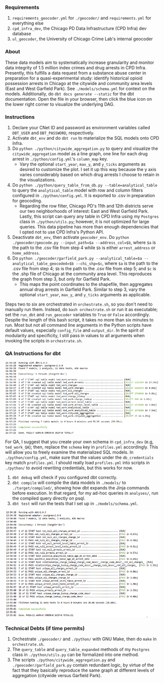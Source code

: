 ### Requirements
1. `requirements_geocoder.yml` for `./geocoder/` and `requirements.yml` for everything else
2. `cpd_infra_dev`, the Chicago PD Data Infrastructure (CPD Infra) dev database
2. `ul_geocoder`, the University of Chicago Crime Lab's internal geocoder

### About
These data models aim to systematically increase granularity and monitor data integrity of 1.5 million index crimes and drug arrests in CPD Infra. Presently, this fulfills a data request from a substance abuse center in preparation for a quasi-experimental study: identify historical opioid possession arrests in Chicago at the citywide and community area levels (East and West Garfield Park). See `./models/schema.yml` for context on the models. Additionally, do `dbt docs generate --static` for the dbt documentation. Open the file in your browser, then click the blue icon on the lower right corner to visualize the underlying DAG.

### Instructions
1. Declare your CNet ID and password as environment variables called `DBT_USER` and `DBT_PASSWORD`, respectively. 
1. Activate `dbt_env` and do `dbt run` to materialize the SQL models onto CPD Infra.
1. Do `python ./python/citywide_aggregation.py` to query and visualize the `citywide_aggregation` model as a line graph, one line for each drug arrest in `./python/config.yml`'s `column_map` key. 
    - Vary the optional `start_year`, `max_y`, and `y_ticks` arguments as desired to customize the plot. I set it up this way because the y axis varies considerably based on which drug arrests I choose to retain in the visualizations.
1. Do `python ./python/query_table_from_db.py --table=analytical_table` to query the `analytical_table` model with row and column filters configured in `./python/config.yml`. It is exported to .csv in preparation for geocoding. 
    - Regarding the row filter, Chicago PD's 11th and 12th districts serve our two neighborhoods of interest: East and West Garfield Park. Lastly, this script can query any table in CPD Infra using my `Postgres` class in `./python/utils.py`; however, it is not optimized for large queries. This data pipeline has more than enough dependencies that I opted not to use CPD Infra's Python API.
1. Deactivate `dbt_env`, then activate `geocoder_env`. Do `python ./geocoder/geocode.py --input_path=$a --address_col=$b`, where `$a` is the path to the .csv file from step 4 while `$b` is either `arrest_address` or `home_address`. 
1. Do `python ./geocoder/garfield_park.py --analytical_table=$a --analytical_table_geocoded=$b --chi_shp=$c`, where `$a` is the path to the .csv file from step 4; `$b` is the path to the .csv file from step 5; and `$c` is the .shp file of Chicago at the community area level. This reproduces the graph from step 3, but only for Garfield Park.
    - This maps the point coordinates to the shapefile, then aggregates annual drug arrests in Garfield Park. Similar to step 3, vary the optional `start_year`, `max_y`, and `y_ticks` arguments as applicable.

Steps two to six are orchestrated in `orchestrate.sh`, so you don't need to manually run them. Instead, do `bash orchestrate.sh` or run it as executable; set the `run_dbt` and `run_geocoder` variables to `True` or `False` accordingly. Despite the length of this bash script, it takes no more than six minutes to run. Most but not all command line arguments in the Python scripts have default values, especially `config_file` and `output_dir`. In the spirit of modularity and specificity, I still pass in values to all arguments when invoking the scripts in `orchestrate.sh`.

### QA Instructions for dbt
![](images/dbt_run.png)

For QA, I suggest that you create your own schema in `cpd_infra_dev` (e.g, `ted_work_QA`); then, replace the `schema` key in `profiles.yml` accordingly. This will allow you to freely examine the materialized SQL models. In `./python/config.yml`, make sure that the values under the `db_credentials` key match `profiles.yml`. I should really load `profiles.yml` into scripts in `./python/` to avoid rewriting credentials, but this works for now.

1. `dbt debug` will check if you configured dbt correctly.
1. `dbt compile` will compile the data models in `./models/` to `./target/compiled/`, showing how dbt expands the Jinja commands before execution. In that regard, for my ad-hoc queries in `analyses/`, run the compiled query directly on psql.
1. `dbt test` will run the tests that I set up in `./models/schema.yml`.

![](images/dbt_test.png)

### Technical Debts (if time permits)
1. Orchestrate `./geocoder/` and `./python/` with GNU Make, then do `make` in `orchestrate.sh`.
1. The `query_table` and `query_table_expanded` methods of my `Postgres` class in `./python/utils.py` can be formalized into one method.
1. The scripts `./python/citywide_aggregation.py` and `./geocoder/garfield_park.py` contain redundant logic, by virtue of the fact that they basically reproduce the same graph at different levels of aggregation (citywide versus Garfield Park).
